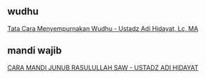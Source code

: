 ## wudhu

[Tata Cara Menyempurnakan Wudhu - Ustadz Adi Hidayat, Lc, MA](https://www.youtube.com/watch?v=WiluRYCucMo)

## mandi wajib

[CARA MANDI JUNUB RASULULLAH SAW - USTADZ ADI HIDAYAT](https://www.youtube.com/watch?v=hN3Xpwosrek)



